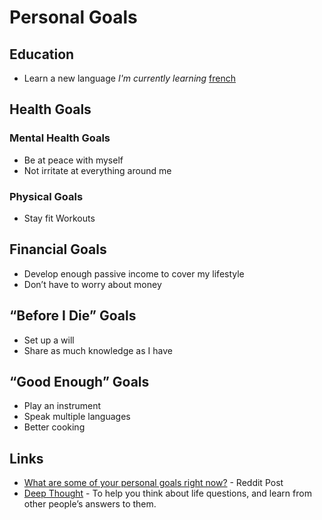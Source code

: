 # Personal Goals

## Education

* Learn a new language _I'm currently learning_ [french](https://github.com/rubrodc/ruben-2.0/tree/3a7709a5e7282606e7ec417a2e08aeed71b6d12a/everything-i-know/sharing/everything-i-know/communication/french.md)

## Health Goals

### Mental Health Goals

* Be at peace with myself
* Not irritate at everything around me

### Physical Goals

* Stay fit Workouts

## Financial Goals

* Develop enough passive income to cover my lifestyle
* Don’t have to worry about money

## “Before I Die” Goals

* Set up a will
* Share as much knowledge as I have

## “Good Enough” Goals

* Play an instrument
* Speak multiple languages
* Better cooking

## Links

* [What are some of your personal goals right now?](https://www.reddit.com/r/AskWomen/comments/8zeqvk/what_are_some_of_your_personal_goals_right_now/) - Reddit Post
* [Deep Thought](https://www.deepthoughtapp.com/) - To help you think about life questions, and learn from other people’s answers to them.


